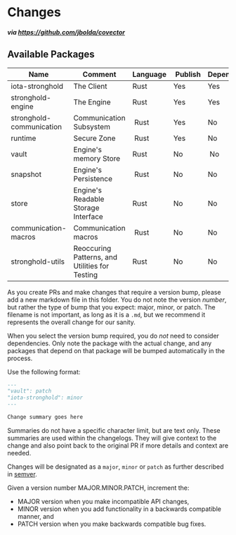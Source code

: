 # Changes
##### via https://github.com/jbolda/covector

## Available Packages

| Name | Comment | Language | Publish | Dependencies |
| ---- | ------- | -------- | ------- | ----------------- |
| iota-stronghold | The Client | Rust | Yes | Yes |
| stronghold-engine | The Engine | Rust | Yes | Yes |
| stronghold-communication | Communication Subsystem | Rust | Yes | No |
| runtime | Secure Zone | Rust | Yes | No |
| vault | Engine's memory Store | Rust | No | No |
| snapshot | Engine's Persistence | Rust | No | No |
| store | Engine's Readable Storage Interface | Rust | No | No |
| communication-macros | Communication macros | Rust | No | No |
| stronghold-utils | Reoccuring Patterns, and Utilities for Testing | Rust | No | No |

As you create PRs and make changes that require a version bump, please add a new markdown file in this folder. You do not note the version _number_, but rather the type of bump that you expect: major, minor, or patch. The filename is not important, as long as it is a `.md`, but we recommend it represents the overall change for our sanity.

When you select the version bump required, you do _not_ need to consider dependencies. Only note the package with the actual change, and any packages that depend on that package will be bumped automatically in the process.

Use the following format:

```md
---
"vault": patch
"iota-stronghold": minor
---

Change summary goes here
```

Summaries do not have a specific character limit, but are text only. These summaries are used within the changelogs. They will give context to the change and also point back to the original PR if more details and context are needed.

Changes will be designated as a `major`, `minor` or `patch` as further described in [semver](https://semver.org/).

Given a version number MAJOR.MINOR.PATCH, increment the:

- MAJOR version when you make incompatible API changes,
- MINOR version when you add functionality in a backwards compatible manner, and
- PATCH version when you make backwards compatible bug fixes.
